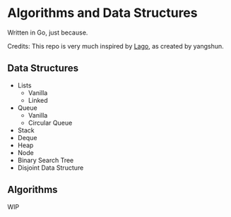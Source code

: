 # Algorithms and Data Structures
Written in Go, just because.

Credits: This repo is very much inspired by [Lago](https://github.com/yangshun/lago), as created by yangshun.


Data Structures
---
- Lists
    - Vanilla
    - Linked
- Queue
    - Vanilla
    - Circular Queue   
 - Stack
 - Deque
 - Heap
 - Node
 - Binary Search Tree
 - Disjoint Data Structure

Algorithms 
---
WIP